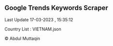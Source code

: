 

## Google Trends Keywords Scraper 
 
Last Update 17-03-2023 , 15:35:12

Country List :
VIETNAM.json



© Abdul Muttaqin 

